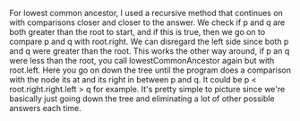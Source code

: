 For lowest common ancestor, I used a recursive method that continues on with comparisons closer and closer to the answer. We check if p and q are both greater than the root to start, and if this is true,
then we go on to compare p and q with root.right. We can disregard the left side since both p and q were greater than the root. This works the other way around, if p an q were less than the root, you call
lowestCommonAncestor again but with root.left. Here you go on down the tree until the program does a comparison with the node its at and its right in between p and q. It could be p < root.right.right.left > q 
for example. It's pretty simple to picture since we're basically just going down the tree and eliminating a lot of other possible answers each time.
